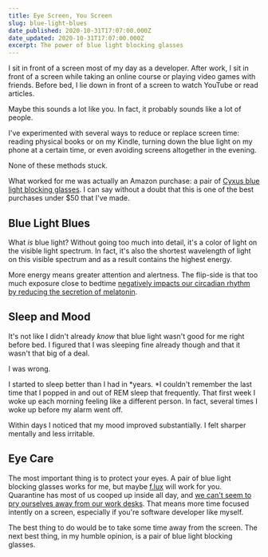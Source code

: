 ```yaml
---
title: Eye Screen, You Screen
slug: blue-light-blues
date_published: 2020-10-31T17:07:00.000Z
date_updated: 2020-10-31T17:07:00.000Z
excerpt: The power of blue light blocking glasses
---
```


I sit in front of a screen most of my day as a developer. After work, I sit in front of a screen while taking an online course or playing video games with friends. Before bed, I lie down in front of a screen to watch YouTube or read articles.

Maybe this sounds a lot like you. In fact, it probably sounds like a lot of people.

I've experimented with several ways to reduce or replace screen time: reading physical books or on my Kindle, turning down the blue light on my phone at a certain time, or even avoiding screens altogether in the evening.

None of these methods stuck.

What worked for me was actually an Amazon purchase: a pair of [Cyxus blue light blocking glasses](https://www.amazon.ca/Cyxus-Transparent-Computer-Minimize-Headaches/dp/B01GY7IKEA). I can say without a doubt that this is one of the best purchases under $50 that I've made.

## Blue Light Blues

What *is* blue light? Without going too much into detail, it's a color of light on the visible light spectrum. In fact, it's also the shortest wavelength of light on this visible spectrum and as a result contains the highest energy.

More energy means greater attention and alertness. The flip-side is that too much exposure close to bedtime [negatively impacts our circadian rhythm by reducing the secretion of melatonin](https://www.health.harvard.edu/staying-healthy/blue-light-has-a-dark-side).

## Sleep and Mood

It's not like I didn't already *know* that blue light wasn't good for me right before bed. I figured that I was sleeping fine already though and that it wasn't that big of a deal.

I was wrong.

I started to sleep better than I had in *years. *I couldn't remember the last time that I popped in and out of REM sleep that frequently. That first week I woke up each morning feeling like a different person. In fact, several times I woke up before my alarm went off.

Within days I noticed that my mood improved substantially. I felt sharper mentally and less irritable.

## Eye Care

The most important thing is to protect your eyes. A pair of blue light blocking glasses works for me, but maybe [f.lux](https://justgetflux.com/) will work for you. Quarantine has most of us cooped up inside all day, and [we can't seem to pry ourselves away from our work desks](https://www.cbsnews.com/news/covid-19-lockdown-work-from-home-day-one-hour-longer/). That means more time focused intently on a screen, especially if you're software developer like myself.

The best thing to do would be to take some time away from the screen. The next best thing, in my humble opinion, is a pair of blue light blocking glasses.
